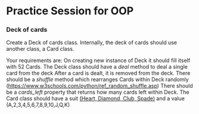 # Practice Session for OOP

### Deck of cards 

Create a Deck of cards class. Internally, the deck of cards should use another class, a Card class. 

Your requirements are:
On creating new instance of Deck it should fill itself with 52 Cards.
The Deck class should have a *deal* method to deal a single card from the deck
After a card is dealt, it is removed from the deck.
There should be a *shuffle* method which rearranges Cards within Deck randomly (https://www.w3schools.com/python/ref_random_shuffle.asp)
There should be a *cards_left* property that returns how many cards left within Deck. 
The Card class should have a suit [(Heart, Diamond, Club, Spade)](https://www.vecteezy.com/vector-art/600179-gambling-and-symbols-on-various-cards-heart-diamonds-club-and-spade) and a value (A,2,3,4,5,6,7,8,9,10,J,Q,K)
